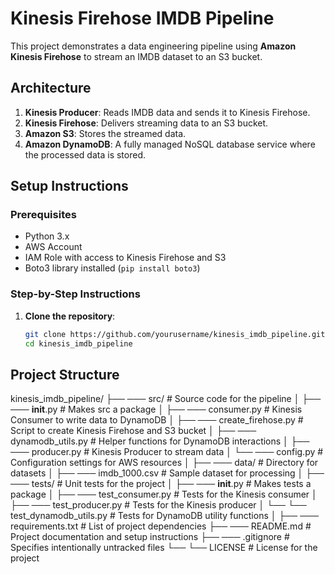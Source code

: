 # Kinesis Firehose IMDB Pipeline

This project demonstrates a data engineering pipeline using **Amazon Kinesis Firehose** to stream an IMDB dataset to an S3 bucket.

## Architecture
1. **Kinesis Producer**: Reads IMDB data and sends it to Kinesis Firehose.
2. **Kinesis Firehose**: Delivers streaming data to an S3 bucket.
3. **Amazon S3**: Stores the streamed data.
4. **Amazon DynamoDB**: A fully managed NoSQL database service where the processed data is stored.
## Setup Instructions

### Prerequisites
- Python 3.x
- AWS Account
- IAM Role with access to Kinesis Firehose and S3
- Boto3 library installed (`pip install boto3`)

### Step-by-Step Instructions

1. **Clone the repository**:
   ```bash
   git clone https://github.com/yourusername/kinesis_imdb_pipeline.git
   cd kinesis_imdb_pipeline

## Project Structure

kinesis_imdb_pipeline/
├── ─── src/                      # Source code for the pipeline
│    ├── ─── __init__.py          # Makes src a package
│    ├── ─── consumer.py           # Kinesis Consumer to write data to DynamoDB
│    ├── ─── create_firehose.py    # Script to create Kinesis Firehose and S3 bucket
│    ├── ─── dynamodb_utils.py      # Helper functions for DynamoDB interactions
│    ├── ─── producer.py           # Kinesis Producer to stream data
│    └── ─── config.py             # Configuration settings for AWS resources
│
├── ─── data/                     # Directory for datasets
│    ├── ─── imdb_1000.csv         # Sample dataset for processing
│
├── ─── tests/                    # Unit tests for the project
│    ├── ─── __init__.py           # Makes tests a package
│    ├── ─── test_consumer.py      # Tests for the Kinesis consumer
│    ├── ─── test_producer.py      # Tests for the Kinesis producer
│    └── └── test_dynamodb_utils.py  # Tests for DynamoDB utility functions
│
├── ─── requirements.txt           # List of project dependencies
├── ─── README.md                  # Project documentation and setup instructions
├── ─── .gitignore                 # Specifies intentionally untracked files
└── └── LICENSE                    # License for the project
